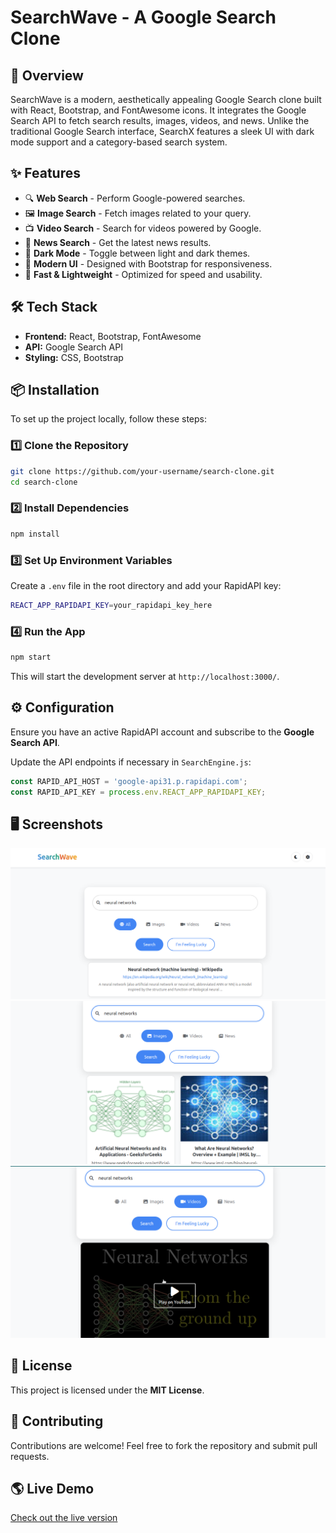 # SearchWave - A Google Search Clone

## 🚀 Overview
SearchWave is a modern, aesthetically appealing Google Search clone built with React, Bootstrap, and FontAwesome icons. It integrates the Google Search API to fetch search results, images, videos, and news. Unlike the traditional Google Search interface, SearchX features a sleek UI with dark mode support and a category-based search system.

## ✨ Features
- 🔍 **Web Search** - Perform Google-powered searches.
- 🖼️ **Image Search** - Fetch images related to your query.
- 📺 **Video Search** - Search for videos powered by Google.
- 📰 **News Search** - Get the latest news results.
- 🌙 **Dark Mode** - Toggle between light and dark themes.
- 🎨 **Modern UI** - Designed with Bootstrap for responsiveness.
- 🚀 **Fast & Lightweight** - Optimized for speed and usability.

## 🛠️ Tech Stack
- **Frontend:** React, Bootstrap, FontAwesome
- **API:** Google Search API 
- **Styling:** CSS, Bootstrap

## 📦 Installation
To set up the project locally, follow these steps:

### 1️⃣ Clone the Repository
```sh
git clone https://github.com/your-username/search-clone.git
cd search-clone
```

### 2️⃣ Install Dependencies
```sh
npm install
```

### 3️⃣ Set Up Environment Variables
Create a `.env` file in the root directory and add your RapidAPI key:
```sh
REACT_APP_RAPIDAPI_KEY=your_rapidapi_key_here
```

### 4️⃣ Run the App
```sh
npm start
```
This will start the development server at `http://localhost:3000/`.

## ⚙️ Configuration
Ensure you have an active RapidAPI account and subscribe to the **Google Search API**.

Update the API endpoints if necessary in `SearchEngine.js`:
```js
const RAPID_API_HOST = 'google-api31.p.rapidapi.com';
const RAPID_API_KEY = process.env.REACT_APP_RAPIDAPI_KEY;
```

## 🖥️ Screenshots
![](dash.png)
![](images.png)
![](videos.png)

## 📜 License
This project is licensed under the **MIT License**.

## 🤝 Contributing
Contributions are welcome! Feel free to fork the repository and submit pull requests.

## 🌎 Live Demo
[Check out the live version](https://google-search-clone-flame.vercel.app/)

